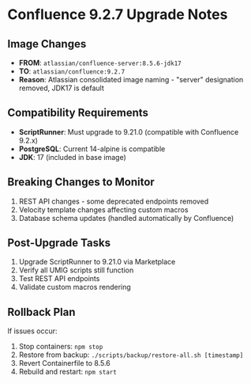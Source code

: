 # Confluence 9.2.7 Upgrade Notes

## Image Changes
- **FROM**: `atlassian/confluence-server:8.5.6-jdk17`
- **TO**: `atlassian/confluence:9.2.7`
- **Reason**: Atlassian consolidated image naming - "server" designation removed, JDK17 is default

## Compatibility Requirements
- **ScriptRunner**: Must upgrade to 9.21.0 (compatible with Confluence 9.2.x)
- **PostgreSQL**: Current 14-alpine is compatible
- **JDK**: 17 (included in base image)

## Breaking Changes to Monitor
1. REST API changes - some deprecated endpoints removed
2. Velocity template changes affecting custom macros
3. Database schema updates (handled automatically by Confluence)

## Post-Upgrade Tasks
1. Upgrade ScriptRunner to 9.21.0 via Marketplace
2. Verify all UMIG scripts still function
3. Test REST API endpoints
4. Validate custom macros rendering

## Rollback Plan
If issues occur:
1. Stop containers: `npm stop`
2. Restore from backup: `./scripts/backup/restore-all.sh [timestamp]`
3. Revert Containerfile to 8.5.6
4. Rebuild and restart: `npm start`